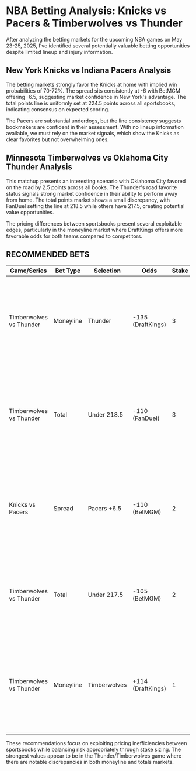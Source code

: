 # NBA Betting Analysis: Knicks vs Pacers & Timberwolves vs Thunder

After analyzing the betting markets for the upcoming NBA games on May 23-25, 2025, I've identified several potentially valuable betting opportunities despite limited lineup and injury information.

## New York Knicks vs Indiana Pacers Analysis

The betting markets strongly favor the Knicks at home with implied win probabilities of 70-72%. The spread sits consistently at -6 with BetMGM offering -6.5, suggesting market confidence in New York's advantage. The total points line is uniformly set at 224.5 points across all sportsbooks, indicating consensus on expected scoring.

The Pacers are substantial underdogs, but the line consistency suggests bookmakers are confident in their assessment. With no lineup information available, we must rely on the market signals, which show the Knicks as clear favorites but not overwhelming ones.

## Minnesota Timberwolves vs Oklahoma City Thunder Analysis

This matchup presents an interesting scenario with Oklahoma City favored on the road by 2.5 points across all books. The Thunder's road favorite status signals strong market confidence in their ability to perform away from home. The total points market shows a small discrepancy, with FanDuel setting the line at 218.5 while others have 217.5, creating potential value opportunities.

The pricing differences between sportsbooks present several exploitable edges, particularly in the moneyline market where DraftKings offers more favorable odds for both teams compared to competitors.

## RECOMMENDED BETS

| Game/Series | Bet Type | Selection | Odds | Stake | Reasoning |
|-------------|----------|-----------|------|-------|-----------|
| Timberwolves vs Thunder | Moneyline | Thunder | -135 (DraftKings) | 3 | Best price available on Thunder by 9-10 points compared to other books. Road favorite status suggests strong team that's undervalued at this price point. |
| Timberwolves vs Thunder | Total | Under 218.5 | -110 (FanDuel) | 3 | One point higher than consensus 217.5 at other books creates value with additional cushion. Strong middle opportunity if game lands between 217-218 points. |
| Knicks vs Pacers | Spread | Pacers +6.5 | -110 (BetMGM) | 2 | Half-point advantage over other books provides critical hook on key number. Creates stronger position against a potential 6-point Knicks win. |
| Timberwolves vs Thunder | Total | Under 217.5 | -105 (BetMGM) | 2 | Most favorable odds for this total with reduced juice compared to competitors. Strong value if game trends defensive as playoff-caliber teams often do. |
| Timberwolves vs Thunder | Moneyline | Timberwolves | +114 (DraftKings) | 1 | Best underdog price available, offering value on home team that may be underestimated. Home court advantage could be significant factor not fully accounted for in this line. |

These recommendations focus on exploiting pricing inefficiencies between sportsbooks while balancing risk appropriately through stake sizing. The strongest values appear to be in the Thunder/Timberwolves game where there are notable discrepancies in both moneyline and totals markets.